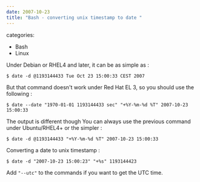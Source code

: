```yaml
---
date: 2007-10-23
title: "Bash - converting unix timestamp to date "
---
```








categories:
- Bash
- Linux


Under Debian or RHEL4 and later, it can be as simple as :

`$ date -d @1193144433
Tue Oct 23 15:00:33 CEST 2007`

But that command doesn't work under Red Hat EL 3, so you should use the following :

`$ date --date "1970-01-01 1193144433 sec" "+%Y-%m-%d %T"
2007-10-23 15:00:33`

The output is different though
You can always use the previous command under Ubuntu/RHEL4+ or the simpler :

`$ date -d @1193144433 "+%Y-%m-%d %T"
2007-10-23 15:00:33`

Converting a date to unix timestamp :

`$ date -d "2007-10-23 15:00:23" "+%s"
1193144423`


Add `"--utc"` to the commands if you want to get the UTC time.
